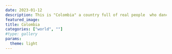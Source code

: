 ```yaml
---
date: 2023-01-12
description: This is "Colombia" a country full of real people  who dance, eat and party... Chimba! 
featured_image: 
title: Colombia
categories: ["world", ""]
#type: gallery
params:
  theme: light
---
```

